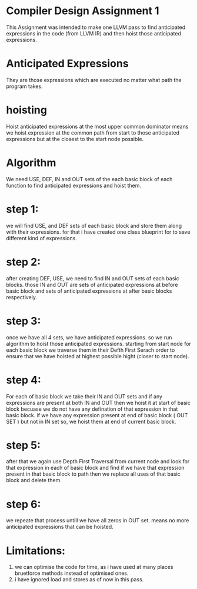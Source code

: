 # Compiler Design Assignment 1
This Assignment was intended to make one LLVM pass to find anticipated expressions in the code (from LLVM IR) and then hoist those anticipated expressions.

# Anticipated Expressions
They are those expressions which are executed no matter what path the program takes.

# hoisting
Hoist anticipated expressions at the most upper common dominator means we hoist expression at the common path from start to those anticipated expressions but at the closest to the start node possible.

# Algorithm
We need USE, DEF, IN and OUT sets of the each basic block of each function to find anticipated expressions and hoist them.

# step 1:
we will find USE, and DEF sets of each basic block and store them along with their expressions. for that i have created one class blueprint for to save different kind of expressions.

# step 2:
after creating DEF, USE, we need to find IN and OUT sets of each basic blocks. those IN and OUT are sets of anticipated expressions at before basic block and sets of anticipated expressions at after basic blocks respectively. 

# step 3:
once we have all 4 sets, we have anticipated expressions. so we run algorithm to hoist those anticipated expressions.
starting from start node for each basic block we traverse them in their Defth First Serach order to ensure that we have hoisted at highest possible hight (closer to start node). 

# step 4:
For each of basic block we take their IN and OUT sets and if any expressions are present at both IN and OUT then we hoist it at start of basic block becuase we do not have any defination of that expression in that basic block.
if we have any expression present at end of basic block ( OUT SET ) but not in IN set so, we hoist them at end of current basic block.

# step 5:
after that we again use Depth First Traversal from current node and look for that expression in each of basic block and find if we have that expression present in that basic block to path then we replace all uses of that basic block and delete them. 

# step 6:
we repeate that process untill we have all zeros in OUT set. means no more anticipated expressions that can be hoisted.


# Limitations:
1. we can optimise the code for time, as i have used at many places bruetforce methods instead of optimised ones.
2. i have ignored load and stores as of now in this pass.
